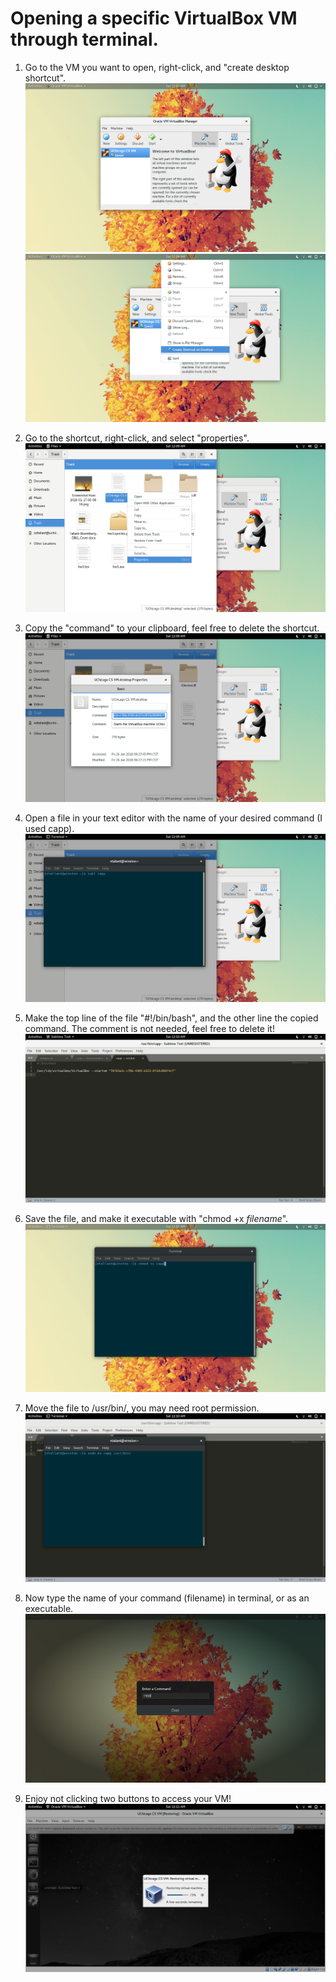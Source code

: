 # Opening a specific VirtualBox VM through terminal.

1. Go to the VM you want to open, right-click, and "create desktop shortcut".
![](/bs/bs_01.png)
![](/bs/bs_02.png)

2. Go to the shortcut, right-click, and select "properties".
![](/bs/bs_03.png)

3. Copy the "command" to your clipboard, feel free to delete the shortcut.
![](/bs/bs_04.png)

4. Open a file in your text editor with the name of your desired command (I used capp).
![](/bs/bs_05.png)

5. Make the top line of the file "#!/bin/bash", and the other line the copied command.
   The comment is not needed, feel free to delete it!
![](/bs/bs_06.png)

6. Save the file, and make it executable with "chmod +x *filename*".
![](/bs/bs_07.png)

7. Move the file to /usr/bin/, you may need root permission. 
![](/bs/bs_08.png)

8. Now type the name of your command (filename) in terminal, or as an executable. 
![](/bs/bs_09.png)

9. Enjoy not clicking two buttons to access your VM!
![](/bs/bs_10.png)